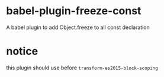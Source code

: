 # babel-plugin-freeze-const
A babel plugin to add Object.freeze to all const declaration

# notice
this plugin should use before `transform-es2015-block-scoping`
